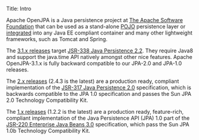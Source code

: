 Title: Intro

<a name="Intro"></a>


Apache OpenJPA is a Java persistence project at [The Apache Software Foundation](http://apache.org)
 that can be used as a stand-alone [POJO](http://en.wikipedia.org/wiki/POJO)
 persistence layer or [integrated](integration.html)
 into any Java EE compliant container and many other lightweight frameworks, such as Tomcat and Spring.

The [3.1.x releases](downloads.html) target [JSR-338 Java Persistence 2.2](http://jcp.org/en/jsr/detail?id=338).
They require Java8 and support the java.time API natively amongst other nice features.
Apache OpenJPA-3.1.x is fully backward compatible to our JPA-2.0 and JPA-1.0 releases.

The [2.x releases](downloads.html)
(2.4.3 is the latest) are a production ready, compliant implementation of the [JSR-317 Java Persistence 2.0](http://jcp.org/en/jsr/detail?id=317)
specification, which is backwards compatible to the JPA 1.0 specification and passes the Sun JPA 2.0 Technology Compatibility Kit.

The [1.x releases](downloads.html)
 (1.2.2 is the latest) are a production ready, feature-rich, compliant
implementation of the Java Persistence API (JPA) 1.0 part of the [JSR-220 Enterprise Java Beans 3.0](http://jcp.org/en/jsr/detail?id=220)
 specification, which pass the Sun JPA 1.0b Technology Compatibility Kit.

